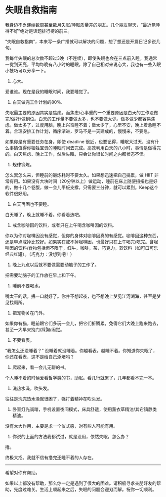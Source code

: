 # 失眠自救指南


我身边不乏连续数周甚至数月失眠/睡眠质量差的朋友。几个朋友聊天，“最近觉睡得不好”绝对是话题排行榜的前三。

“失眠自救指南”，本来写一条广播就可以解决的问题，想了想还是开篇日记多说几句。

我每年失眠的总次数不超过3晚（不连续），即使失眠也会在三点前入睡。我通常一觉到天亮，平均每晚有八小时的睡眠。除了自己相对来说心大，我也有一些入眠小技巧可以分享一下。




  1. 心大。


爱谁谁。现在是我的睡眠时间，我要睡觉了。


  1. 白天做完工作计划的80%.


失眠最主要的原因其实是焦虑。而焦虑/心事重的一个重要原因是白天的工作没做完/做好/做到位。白天的工作量不要做太多，也不要做太少。做多做少都容易焦虑。做太多了，过度用脑，晚上兴奋睡不着；做太少了，心里不安，晚上着急睡不着。合理安排工作计划，循序渐进，罗马不是一天建成的，慢慢来，不要急。

如果你是有重要任务在身，即使 deadline 很近，也要记得，睡眠大过天，没有什么事情值得你牺牲宝贵的睡眠时间去完成。高效利用白天的八小时，事情是做得完的。白天焦虑、晚上工作，然后失眠，只会让你很长时间之内都状态不佳。


  1. 规律锻炼。


怎么累怎么来，但睡前的锻炼耗时不要太久。如果想迅速把自己搞累，做 HIIT 非常有用。如果没有大块时间（20分钟以上）做运动，睡前在床上随便扭扭也是好的，做十几个卷腹，做一会儿平板支撑，只需要三分钟，就可以累到。Keep这个软件很好用。


  1. 白天再困也不要睡。


白天睡了，晚上就睡不着。你看着选吧。


  1. 戒含咖啡因的饮料，或者只在上午喝含咖啡因的饮料。


你以为你对咖啡因没有感觉，但你的身体对咖啡因真的有感觉。咖啡因这种东西，还是早点戒掉比较好。如果实在戒不掉咖啡因，也最好只在上午喝完/吃完。含咖啡因的饮料/食物包括但不限于，红牛，咖啡，茶，巧克力，软饮料（如可口可乐经典红罐）。（巧克力：没想到吧！）


  1. 晚上九点以后就不要做需要动脑子的工作了。


把需要动脑子的工作放在早上和下午。


  1. 睡前不要喝水。


嘴太干的话，抿一口就好了。你并不想起夜，也不想晚上梦见江河湖海，甚至是梦见找厕所。


  1. 把宠物关在门外。


如果你有猫，睡前跟它们多玩一会儿，把它们折腾累，免得它们大晚上跑来跑去，甚至一大早来挠门/踩胸/闹觉。


  1. 不要看表。


“我怎么还没睡着？” 没睡着就没睡着。你越看表，越睡不着。你知道你失眠了，你还在看表，这不是给自己添堵吗？


  1. 爬起来，看一会儿无聊的书。


个人睡不着的时候爱看哲学类的书，助眠。看几行就累了，几年都看不完一本。


  1. 洗热水澡，吹头发。


往往是洗完热水澡就很困了，强打着精神在吹头发。


  1. 卧室灯光调暗，手机设置夜间模式，床具舒适，使用薰衣草精油/其它镇静类精油。


没有太大作用，主要是求一个仪式感，对有些人可能有用。


  1. 你说的上面的方法我都试过，就是没用，依然失眠，怎么办？


撸。

终极大招。我就不信有撸完还睡不着的人存在。



* * *



希望对你有帮助。

如果以上都没有帮助，那么你一定是遇到了很大的困难。请积极寻求亲朋好友的帮助，先度过难关。生活上顺起来之后，失眠的问题会迎刃而解。祝你一切顺利。

